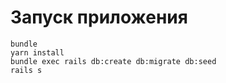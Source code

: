 # Запуск приложения

````
bundle
yarn install
bundle exec rails db:create db:migrate db:seed
rails s
````

